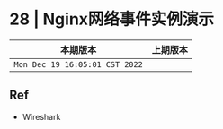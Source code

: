 # 28 | Nginx网络事件实例演示

|本期版本|上期版本 
|:---:|:---:
`Mon Dec 19 16:05:01 CST 2022` | 


## Ref

* Wireshark